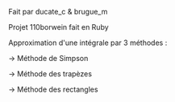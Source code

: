 Fait par ducate_c & brugue_m

Projet 110borwein fait en Ruby

Approximation d'une intégrale par 3 méthodes :

-> Méthode de Simpson

-> Méthode des trapèzes

-> Méthode des rectangles